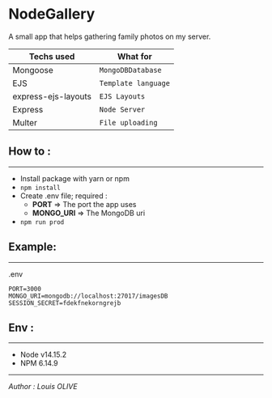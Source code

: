 ﻿# NodeGallery
 

A small app that helps gathering family photos on my server.

|Techs used         |What for                       |
|-------------------|-------------------------------|
|Mongoose           |`MongoDBDatabase`              |
|EJS                |`Template language`            |
|express-ejs-layouts|`EJS Layouts`                  |
|Express            |`Node Server`                  |
|Multer             |`File uploading`               |

## How to :
---
- Install package with yarn or npm
- `npm install`
- Create .env file; required :
  - **PORT** => The port the app uses 
  - **MONGO_URI** => The MongoDB uri
- `npm run prod`
## Example:
---

.env
```
PORT=3000
MONGO_URI=mongodb://localhost:27017/imagesDB
SESSION_SECRET=fdekfnekorngrejb
```

## Env :
---
- Node v14.15.2
- NPM 6.14.9
---


*Author : Louis OLIVE*
